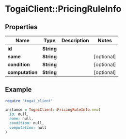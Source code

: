 # TogaiClient::PricingRuleInfo

## Properties

| Name | Type | Description | Notes |
| ---- | ---- | ----------- | ----- |
| **id** | **String** |  |  |
| **name** | **String** |  | [optional] |
| **condition** | **String** |  | [optional] |
| **computation** | **String** |  | [optional] |

## Example

```ruby
require 'togai_client'

instance = TogaiClient::PricingRuleInfo.new(
  id: null,
  name: null,
  condition: null,
  computation: null
)
```

